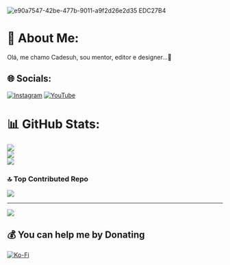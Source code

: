![e90a7547-42be-477b-9011-a9f2d26e2d35  EDC27B4](https://github.com/user-attachments/assets/8c956804-7b14-43e6-8f2d-f67801f75eea)
# 💫 About Me:
Olá, me chamo Cadesuh, sou mentor, editor e designer...🍮


## 🌐 Socials:
[![Instagram](https://img.shields.io/badge/Instagram-%23E4405F.svg?logo=Instagram&logoColor=white)](https://instagram.com/https://www.instagram.com/cadesuh.official/) [![YouTube](https://img.shields.io/badge/YouTube-%23FF0000.svg?logo=YouTube&logoColor=white)](https://youtube.com/@https://youtube.com/@tcad_official?si=VyRLaI5La3CfI_qb) 
# 📊 GitHub Stats:
![](https://github-readme-stats.vercel.app/api?username=suport-tcad&theme=midnight-purple&hide_border=true&include_all_commits=false&count_private=false)<br/>
![](https://github-readme-streak-stats.herokuapp.com/?user=suport-tcad&theme=midnight-purple&hide_border=true)<br/>
![](https://github-readme-stats.vercel.app/api/top-langs/?username=suport-tcad&theme=midnight-purple&hide_border=true&include_all_commits=false&count_private=false&layout=compact)

### 🔝 Top Contributed Repo
![](https://github-contributor-stats.vercel.app/api?username=Cadesuh&limit=5&theme=buefy&combine_all_yearly_contributions=true)

---
[![](https://visitcount.itsvg.in/api?id=Cadesuh&icon=6&color=0)](https://visitcount.itsvg.in)

  ## 💰 You can help me by Donating
  [![Ko-Fi](https://img.shields.io/badge/Ko--fi-F16061?style=for-the-badge&logo=ko-fi&logoColor=white)](https://ko-fi.com/https://ko-fi.com/cadesuh) 

  
<!-- Proudly created with GPRM ( https://gprm.itsvg.in ) -->
